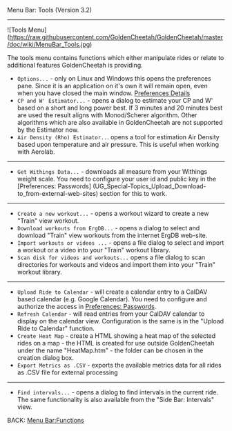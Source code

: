 Menu Bar: Tools (Version 3.2)
***

![Tools Menu] (https://raw.githubusercontent.com/GoldenCheetah/GoldenCheetah/master/doc/wiki/MenuBar_Tools.jpg)

The tools menu contains functions which either manipulate rides or relate to additional features GoldenCheetah is providing.

* `Options...` - only on Linux and Windows this opens the preferences pane. Since it is an application on it's own it will remain open, even when you have closed the main window. [Preferences Details](UG_Preferences_Overview)
* `CP and W' Estimator...` - opens a dialog to estimate your CP and W' based on a short and long power best. If 3 minutes and 20 minutes best are used the result aligns with Monod/Scherer algorithm. Other algorithms which are also available in GoldenCheetah are not supported by the Estimator now. 
* `Air Density (Rho) Estimator..`. opens a tool for estimation Air Density based upon temperature and air pressure. This is useful when working with Aerolab.

***

* `Get Withings Data...` - downloads all measure from your Withings weight scale. You need to configure your user id and public key in the [Preferences: Passwords]
(UG_Special-Topics_Upload_Download-to_from-external-web-sites) section for this to work.

***
* `Create a new workout...` - opens a workout wizard to create a new "Train" view workout. 
* `Download workouts from ErgDB...` - opens a dialog to select and download "Train" view workouts from the internet ErgDB web-site.
* `Import workouts or videos ...` - opens a file dialog to select and import a workout or a video into your "Train" workout library.
* `Scan disk for videos and workouts...` opens a file dialog to scan directories for workouts and videos and import them into your "Train" workout library.

***

* `Upload Ride to Calendar` - will create a calendar entry to a CalDAV based calendar (e.g. Google Calendar). You need to configure and authorize the access in [Preferences: Passwords](UG_Special-Topics_Upload_Download-to_from-external-web-sites).
* `Refresh Calendar` - will read entries from your CalDAV calendar to display on the calendar view. Configuration is the same is in the "Upload Ride to Calendar" function.
* `Create Heat Map` - create a HTML showing a heat map of the selected rides on a map - the HTML is created for use outside GoldenCheetah under the name "HeatMap.htm" - the folder can be chosen in the creation dialog box.
* `Export Metrics as .CSV` - exports the available metrics data for all rides as .CSV file for external processing

***

* `Find intervals...` - opens a dialog to find intervals in the current ride. The same functionality is also available from the "Side Bar: Intervals" view. 

BACK: [Menu Bar:Functions](UG_Menu-Bar_Functions)